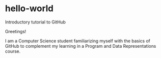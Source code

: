# hello-world
Introductory tutorial to GitHub

Greetings!

I am a Computer Science student familiarizing myself with the basics of GitHub to complement my learning in a Program and Data Representations course.
